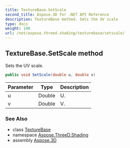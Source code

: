 ```yaml
---
title: TextureBase.SetScale
second_title: Aspose.3D for .NET API Reference
description: TextureBase method. Sets the UV scale
type: docs
weight: 140
url: /net/aspose.threed.shading/texturebase/setscale/
---
```

## TextureBase.SetScale method

Sets the UV scale.

```csharp
public void SetScale(double u, double v)
```

| Parameter | Type | Description |
| --- | --- | --- |
| u | Double | U. |
| v | Double | V. |

### See Also

* class [TextureBase](../)
* namespace [Aspose.ThreeD.Shading](../../../aspose.threed.shading/)
* assembly [Aspose.3D](../../../)


